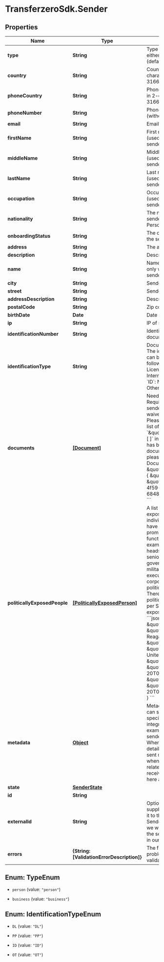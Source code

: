 # TransferzeroSdk.Sender

## Properties
Name | Type | Description | Notes
------------ | ------------- | ------------- | -------------
**type** | **String** | Type of sender to create - either person or business (defaults to person)  | [optional] 
**country** | **String** | Country of sender in 2-character alpha ISO 3166-2 country format | 
**phoneCountry** | **String** | Phone country of sender in 2-character alpha ISO 3166-2 country format | 
**phoneNumber** | **String** | Phone number of sender (without country callcode) | [optional] 
**email** | **String** | Email of sender | 
**firstName** | **String** | First name of sender (used only with a Personal sender) | [optional] 
**middleName** | **String** | Middle name of sender (used only with a Personal sender) | [optional] 
**lastName** | **String** | Last name of sender (used only with a Personal sender) | [optional] 
**occupation** | **String** | Occupation of sender (used only with a Personal sender) | [optional] 
**nationality** | **String** | The nationality of the sender (used only with a Personal sender) | [optional] 
**onboardingStatus** | **String** | The onboarding status of the sender | [optional] 
**address** | **String** | The address of the sender | [optional] 
**description** | **String** | Description of the sender | [optional] 
**name** | **String** | Name of sender (used only with a Business sender) | [optional] 
**city** | **String** | Sender&#39;s city | 
**street** | **String** | Sender&#39;s street | 
**addressDescription** | **String** | Description of address | [optional] 
**postalCode** | **String** | Zip code of sender | 
**birthDate** | **Date** | Date of birth of sender | [optional] 
**ip** | **String** | IP of sender | 
**identificationNumber** | **String** | Identification number of document used | [optional] 
**identificationType** | **String** | Document to be identified. The identification type can be one of the following:  - &#x60;DL&#x60;: Driving License - &#x60;PP&#x60;: International Passport - &#x60;ID&#x60;: National ID - &#x60;OT&#x60;: Other | [optional] 
**documents** | [**[Document]**](Document.md) | Needed for KYC checks. Required to approve the sender unless KYC is waived for your account. Please send us an empty list of documents: &#x60;\&quot;documents\&quot;: [ ]&#x60; in the request if KYC has been waived.  If the documents already exist, please send the Document ID eg. &#x60;&#x60;&#x60;JSON \&quot;documents\&quot;: [   {     \&quot;id\&quot;: \&quot;b6648ba3-1c7b-4f59-8580-684899c84a07\&quot;   } ] &#x60;&#x60;&#x60; | 
**politicallyExposedPeople** | [**[PoliticallyExposedPerson]**](PoliticallyExposedPerson.md) | A list of politically exposed people, individuals who are or have been entrusted with prominent public functions by a country, for example heads of state or heads of government, senior politicians, senior government, judicial or military officials, senior executives of state owned corporations, important political party officials.  There is a limit of three (3) politically exposed people per Sender.  Politically exposed person example: &#x60;&#x60;&#x60;json   {     \&quot;name\&quot;: \&quot;Ronald Reagan\&quot;,     \&quot;position\&quot;: \&quot;President of the United States\&quot;,     \&quot;started_date\&quot;: \&quot;1981-01-20T00:00:00.000Z\&quot;,     \&quot;ended_date\&quot;: \&quot;1989-01-20T00:00:00.000Z\&quot;   } &#x60;&#x60;&#x60; | [optional] 
**metadata** | [**Object**](.md) | Metadata of sender. You can store any detail specific to your integration here (for example the local ID of the sender on your end). When requesting sender details you will receive the sent metadata back. Also when sending sender related webhooks you will receive the details stored here as well. | [optional] 
**state** | [**SenderState**](SenderState.md) |  | [optional] 
**id** | **String** |  | [optional] 
**externalId** | **String** | Optional ID that is supplied by partner linking it to the partner&#39;s own Sender ID. Note: if present we will validate whether the sent ID is a duplicate in our system or not. | [optional] 
**errors** | **{String: [ValidationErrorDescription]}** | The fields that have some problems and don&#39;t pass validation | [optional] 


<a name="TypeEnum"></a>
## Enum: TypeEnum


* `person` (value: `"person"`)

* `business` (value: `"business"`)




<a name="IdentificationTypeEnum"></a>
## Enum: IdentificationTypeEnum


* `DL` (value: `"DL"`)

* `PP` (value: `"PP"`)

* `ID` (value: `"ID"`)

* `OT` (value: `"OT"`)




